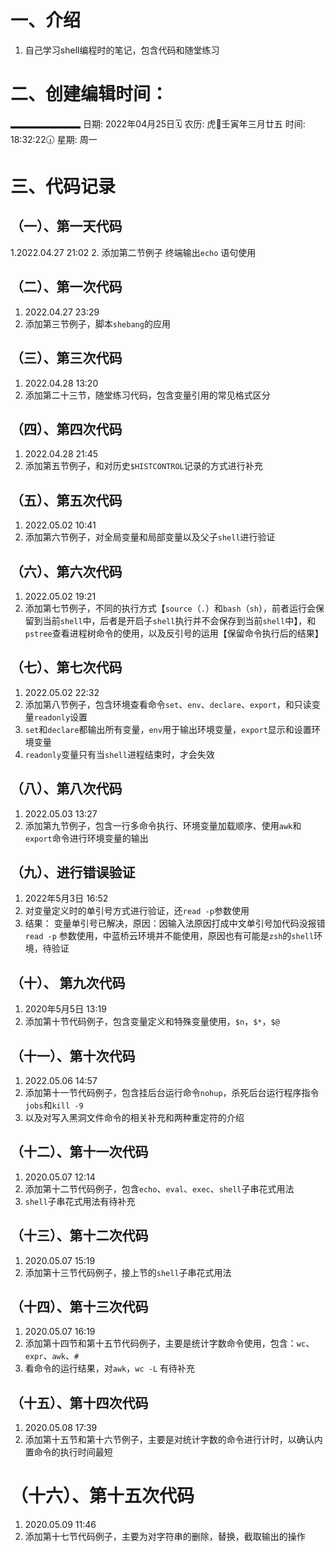 # 一、介绍
1. 自己学习shell编程时的笔记，包含代码和随堂练习



# 二、创建编辑时间：
▂▂▂▂▂▂▂▂
日期: 2022年04月25日🗓️
农历: 虎🐅壬寅年三月廿五
时间: 18:32:22🕡
星期: 周一

# 三、代码记录
## （一）、第一天代码
1.2022.04.27 21:02 
2. 添加第二节例子 终端输出`echo` 语句使用

## （二）、第一次代码
1. 2022.04.27 23:29
2. 添加第三节例子，脚本`shebang`的应用

## （三）、第三次代码
1. 2022.04.28 13:20
2. 添加第二十三节，随堂练习代码，包含变量引用的常见格式区分

## （四）、第四次代码
1. 2022.04.28 21:45
2. 添加第五节例子，和对历史`$HISTCONTROL`记录的方式进行补充

## （五）、第五次代码
1. 2022.05.02 10:41
2. 添加第六节例子，对全局变量和局部变量以及父子`shell`进行验证

## （六）、第六次代码
1. 2022.05.02 19:21
2. 添加第七节例子，不同的执行方式【`source`（`.`）和`bash`（`sh`），前者运行会保留到当前`shell`中，后者是开启子`shell`执行并不会保存到当前`shell`中】，和`pstree`查看进程树命令的使用，以及反引号的运用【保留命令执行后的结果】

## （七）、第七次代码
1. 2022.05.02 22:32
2. 添加第八节例子，包含环境查看命令`set`、`env`、`declare`、`export`，和只读变量`readonly`设置
3. `set`和`declare`都输出所有变量，`env`用于输出环境变量，`export`显示和设置环境变量
4. `readonly`变量只有当`shell`进程结束时，才会失效

## （八）、第八次代码
1. 2022.05.03 13:27
2. 添加第九节例子，包含一行多命令执行、环境变量加载顺序、使用`awk`和`export`命令进行环境变量的输出

## （九）、进行错误验证
1. 2022年5月3日 16:52
2. 对变量定义时的单引号方式进行验证，还`read -p`参数使用
3. 结果：
	变量单引号已解决，原因：因输入法原因打成中文单引号加代码没报错
	`read -p` 参数使用，中蓝桥云环境并不能使用，原因也有可能是`zsh`的`shell`环境，待验证

## （十）、 第九次代码
1. 2020年5月5日 13:19
2. 添加第十节代码例子，包含变量定义和特殊变量使用，`$n`，`$*`，`$@`

## （十一）、第十次代码
1. 2022.05.06 14:57
2. 添加第十一节代码例子，包含挂后台运行命令`nohup`，杀死后台运行程序指令`jobs`和`kill -9`
3. 以及对写入黑洞文件命令的相关补充和两种重定符的介绍

## （十二）、第十一次代码
1. 2020.05.07 12:14
2. 添加第十二节代码例子，包含`echo`、`eval`、`exec`、`shell`子串花式用法
3. `shell`子串花式用法有待补充

## （十三）、第十二次代码
1. 2020.05.07 15:19
2. 添加第十三节代码例子，接上节的`shell`子串花式用法

## （十四）、第十三次代码
1. 2020.05.07 16:19
2. 添加第十四节和第十五节代码例子，主要是统计字数命令使用，包含：`wc`、`expr`、`awk`、`#`
3. 看命令的运行结果，对`awk`，`wc -L` 有待补充

## （十五）、第十四次代码
1. 2020.05.08 17:39
2. 添加第十五节和第十六节例子，主要是对统计字数的命令进行计时，以确认内置命令的执行时间最短

# （十六）、第十五次代码
1. 2020.05.09 11:46
2. 添加第十七节代码例子，主要为对字符串的删除，替换，截取输出的操作
